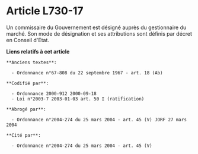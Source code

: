 # Article L730-17

Un commissaire du Gouvernement est désigné auprès du gestionnaire du marché. Son mode de désignation et ses attributions sont
définis par décret en Conseil d'Etat.

**Liens relatifs à cet article**

	**Anciens textes**:

	  - Ordonnance n°67-808 du 22 septembre 1967 - art. 18 (Ab)

	**Codifié par**:

	  - Ordonnance 2000-912 2000-09-18
	  - Loi n°2003-7 2003-01-03 art. 50 I (ratification)

	**Abrogé par**:

	  - Ordonnance n°2004-274 du 25 mars 2004 - art. 45 (V) JORF 27 mars 2004

	**Cité par**:

	  - Ordonnance n°2004-274 du 25 mars 2004 - art. 45 (V)
